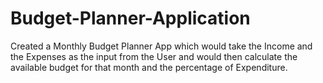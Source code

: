 # Budget-Planner-Application
Created a Monthly Budget Planner App which would take the Income and the Expenses as the 
input from the User and would then calculate the available budget for that month and the percentage of 
Expenditure.    
